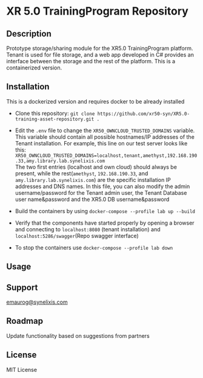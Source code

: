 # XR 5.0 TrainingProgram Repository


## Description
Prototype storage/sharing module for the XR5.0 TrainingProgram platform. Tenant is used for file storage, and a web app developed in C# provides an interface between the storage and the rest of the platform. This is a containerized version.

## Installation
This is a dockerized version and requires docker to be already installed
- Clone this repository: `git clone https://github.com/xr50-syn/XR5.0-training-asset-repository.git .`

- Edit the `.env` file to change the `XR50_OWNCLOUD_TRUSTED_DOMAINS` variable. This variable should contain all possible hostnames/IP addresses of the Tenant installation. For example, this line on our test server looks like this:
 `XR50_OWNCLOUD_TRUSTED_DOMAINS=localhost,tenant,amethyst,192.168.190.33,amy.library.lab.synelixis.com`
<br> The two first entries (localhost and own cloud) should always be present, while the rest(`amethyst`, `192.168.190.33`, and `amy.library.lab.synelixis.com`) are the specific installation IP addresses and DNS names.
In this file, you can also modify the admin username/password for the Tenant admin user, the Tenant Database user name&password and the XR5.0 DB username&password 

- Build the containers by using 
`docker-compose --profile lab up --build`

- Verify that the components have started properly by  opening a browser and connecting to `localhost:8080` (tenant installation) and `localhost:5286/swagger`(Repo swagger interface)

- To stop the containers use 
`docker-compose --profile lab down`
## Usage

## Support
emaurog@synelixis.com

## Roadmap
Update functionality based on suggestions from partners


## License
MIT License

